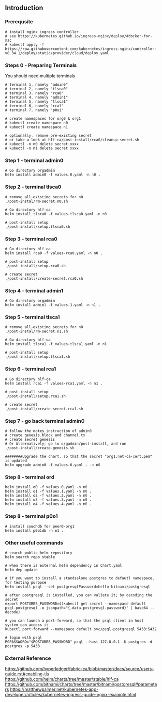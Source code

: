 ## Introduction

### Prerequsite
```shell script
# install nginx ingress controller
# see https://kubernetes.github.io/ingress-nginx/deploy/#docker-for-mac
# kubectl apply -f https://raw.githubusercontent.com/kubernetes/ingress-nginx/controller-v0.34.1/deploy/static/provider/cloud/deploy.yaml
```

### Steps 0 - Preparing Terminals
You should need multiple terminals
```shell script
# terminal 1, namely "admin0"
# terminal 2, namely "tlsca0"
# terminal 3, namely "rca0"
# terminal 4, namely "admin1"
# terminal 5, namely "tlsca1"
# terminal 6, namely "rca1"
# terminal 7, namely "p0o1"

# create namespaces for org0 & org1
# kubectl create namespace n0 
# kubectl create namespace n1

# optionally, remove pre-existing secret
# or take a look at hlf-ca/post-install/rca0/cleanup-secret.sh
# kubectl -n n0 delete secret xxxx
# kubectl -n n1 delete secret xxxx
```

### Step 1 - terminal admin0
```shell script
# Go directory orgadmin
helm install admin0 -f values.0.yaml -n n0 .
```

### Step 2 - terminal tlsca0
```shell script
# remove all-existing secrets for n0
./post-instal/rm-secret.n0.sh

# Go directory hlf-ca
helm install tlsca0 -f values-tlsca0.yaml -n n0 .

# post-install setup
./post-install/setup.tlsca0.sh
```

### Step 3 - terminal rca0
```shell script
# Go directory hlf-ca
helm install rca0 -f values-rca0.yaml -n n0 .

# post-install setup
./post-install/setup.rca0.sh

# create secret
./post-install/create-secret.rca0.sh
```

### Step 4 - terminal admin1
```shell script
# Go directory orgadmin
helm install admin1 -f values.1.yaml -n n1 .
```

### Step 5 - terminal tlsca1
```shell script
# remove all-existing secrets for n0
./post-instal/rm-secret.n1.sh

# Go directory hlf-ca
helm install tlsca1 -f values-tlsca1.yaml -n n1 .

# post-install setup
./post-install/setup.tlsca1.sh
```

### Step 6 - terminal rca1
```shell script
# Go directory hlf-ca
helm install rca1 -f values-rca1.yaml -n n1 .

# post-install setup
./post-install/setup.rca1.sh

# create secret
./post-install/create-secret.rca1.sh
```

### Step 7 - go back terminal admin0
```shell script
# follow the notes instruction of admin0
# create genesis.block and channel.tx
# create secret genesis
# Or Alternatively, go to orgadmin/post-install, and run
./post-install/create-genesis.sh

########Upgrade the chart, so that the secret "org1.net-ca-cert.pem" is updated
helm upgrade admin0 -f values.0.yaml . -n n0
```

### Step 8 - terminal ord
```shell script
helm install o0 -f values.0.yaml -n n0 .
helm install o1 -f values.1.yaml -n n0 .
helm install o2 -f values.2.yaml -n n0 .
helm install o3 -f values.3.yaml -n n0 .
helm install o4 -f values.4.yaml -n n0 .
```

### Step 8 - terminal p0o1
```shell script
# install couchdb for peer0-org1
helm install p0o1db -n n1 .
```


### Other useful commands
```shell script
# search public helm repository
helm search repo stable

# when there is external helm dependency in Chart.yaml
helm dep update

# if you want to install a standsalone postgres to defautl namespace, for testing purpose
helm install psql --set postgresqlPassword=hello bitnami/postgresql

# after postgresql is installed, you can valiate it; by decoding the secret
export POSTGRES_PASSWORD=$(kubectl get secret --namespace default psql-postgresql -o jsonpath="{.data.postgresql-password}" | base64 --decode)

# you can launch a port-forward, so that the psql client in host system can access it
kubectl port-forward --namespace default svc/psql-postgresql 5433:5432

# login with psql
PGPASSWORD="$POSTGRES_PASSWORD" psql --host 127.0.0.1 -U postgres -d postgres -p 5433
```

### External Reference
https://github.com/hyperledger/fabric-ca/blob/master/docs/source/users-guide.rst#enabling-tls
https://github.com/helm/charts/tree/master/stable/hlf-ca
https://github.com/bitnami/charts/tree/master/bitnami/postgresql#parameters
https://matthewpalmer.net/kubernetes-app-developer/articles/kubernetes-ingress-guide-nginx-example.html
